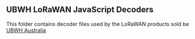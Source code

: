 ## UBWH LoRaWAN JavaScript Decoders
This folder contains decoder files used by the LoRaWAN products sold be [UBWH Australia](https://ubwh.com.au)
